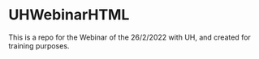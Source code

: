 # UHWebinarHTML
This is  a repo for the Webinar of the 26/2/2022 with UH,
and created for training purposes.
